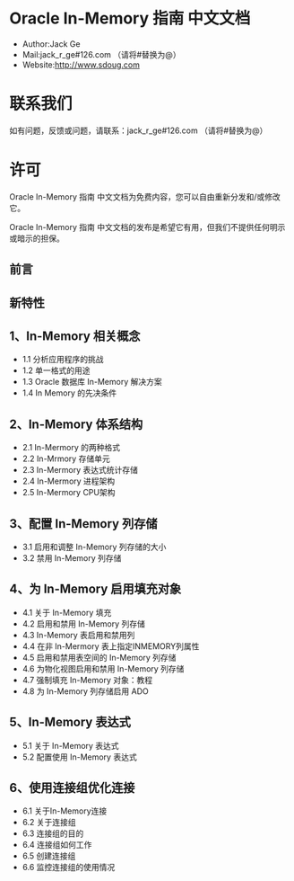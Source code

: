 # Oracle In-Memory 指南 中文文档

* Author:Jack Ge
* Mail:jack_r_ge#126.com （请将#替换为@）
* Website:http://www.sdoug.com 

# 联系我们

如有问题，反馈或问题，请联系：jack_r_ge#126.com （请将#替换为@）

# 许可

Oracle In-Memory 指南 中文文档为免费内容，您可以自由重新分发和/或修改它。

Oracle In-Memory 指南 中文文档的发布是希望它有用，但我们不提供任何明示或暗示的担保。 

## 前言

## 新特性

##  1、In-Memory 相关概念

* 1.1 分析应用程序的挑战
* 1.2 单一格式的用途
* 1.3 Oracle 数据库 In-Memory 解决方案
* 1.4 In Memory 的先决条件

## 2、In-Memory 体系结构

* 2.1 In-Mermory 的两种格式
* 2.2 In-Mrmory 存储单元
* 2.3 In-Mermory 表达式统计存储
* 2.4 In-Mermory 进程架构
* 2.5 In-Mermory CPU架构

## 3、配置 In-Memory 列存储

* 3.1 启用和调整 In-Memory 列存储的大小
* 3.2 禁用 In-Memory 列存储

## 4、为 In-Memory 启用填充对象

* 4.1 关于 In-Memory 填充
* 4.2 启用和禁用 In-Memory 列存储
* 4.3 In-Memory 表启用和禁用列
* 4.4 在非 In-Mermory 表上指定INMEMORY列属性
* 4.5 启用和禁用表空间的 In-Memory 列存储
* 4.6 为物化视图启用和禁用 In-Memory 列存储
* 4.7 强制填充 In-Memory 对象：教程
* 4.8 为 In-Memory 列存储启用 ADO

## 5、In-Memory 表达式

* 5.1 关于 In-Memory 表达式
* 5.2 配置使用 In-Memory 表达式

## 6、使用连接组优化连接

* 6.1 关于In-Memory连接
* 6.2 关于连接组
* 6.3 连接组的目的
* 6.4 连接组如何工作
* 6.5 创建连接组
* 6.6 监控连接组的使用情况


